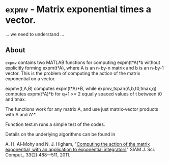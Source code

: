 `expmv` - Matrix exponential times a vector.
==========

... we need to understand ...

About
-----

`expmv` contains two MATLAB functions for computing expm(t\*A)\*b without
explicitly forming expm(t\*A), where A is an n-by-n matrix and b is an
n-by-1 vector. This is the problem of computing the action of the matrix
exponential on a vector.

expmv(t,A,B) computes expm(t\*A)\*B, while expmv_tspan(A,b,t0,tmax,q)
computes expm(t\*A)*b for q+1 >= 2 equally spaced values of t between t0 and
tmax.

The functions work for any matrix A, and use just matrix-vector products
with A and A^*.

Function test.m runs a simple test of the codes.

Details on the underlying algorithms can be found in

A. H. Al-Mohy and N. J. Higham, "[Computing the action of the matrix
exponential, with an application to exponential
integrators](https://doi.org/10.1137/100788860)" SIAM
J. Sci. Comput., 33(2):488--511, 2011.
